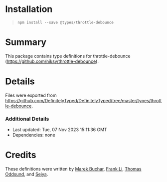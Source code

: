 # Installation
> `npm install --save @types/throttle-debounce`

# Summary
This package contains type definitions for throttle-debounce (https://github.com/niksy/throttle-debounce).

# Details
Files were exported from https://github.com/DefinitelyTyped/DefinitelyTyped/tree/master/types/throttle-debounce.

### Additional Details
 * Last updated: Tue, 07 Nov 2023 15:11:36 GMT
 * Dependencies: none

# Credits
These definitions were written by [Marek Buchar](https://github.com/czbuchi), [Frank Li](https://github.com/franklixuefei), [Thomas Oddsund](https://github.com/oddsund), and [Seiya](https://github.com/seiyab).
